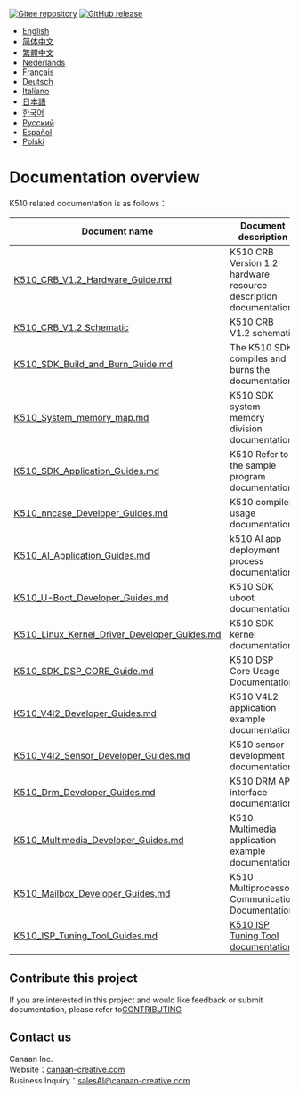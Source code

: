 [![Gitee repository](https://img.shields.io/badge/gitee-repository-blue?logo=gitee&style=plastic)](https://gitee.com/kendryte/k510_docs)
[![GitHub release](https://img.shields.io/github/v/release/kendryte/k510_docs?color=brightgreen&display_name=tag&logo=github&style=plastic)](https://github.com/kendryte/k510_docs/releases)
* [English](en/README.md)
* [简体中文](zh/README.md)
* [繁體中文](zh-Hant/README.md)
* [Nederlands](nl/README.md)
* [Français](fr/README.md)
* [Deutsch](de/README.md)
* [Italiano](it/README.md)
* [日本語](ja/README.md)
* [한국어](ko/README.md)
* [Русский](ru/README.md)
* [Español](es/README.md)
* [Polski](pl/README.md)

# Documentation overview

K510 related documentation is as follows：

| Document name                                                                                                  | Document description                                                                        |
|----------------------------------------------------------------------------------------------------------------|---------------------------------------------------------------------------------------------|
| [K510_CRB_V1.2_Hardware_Guide.md](en/K510_CRB_V1.2_Hardware_Guide.md)                                          | K510 CRB Version 1.2 hardware resource description documentation                                                                      |
| [K510_CRB_V1.2 Schematic](https://github.com/kendryte/k510_docs/releases/download/v1.5/K510_CRB_Schematic.zip) | K510 CRB V1.2 schematic                                                                           |
| [K510_SDK_Build_and_Burn_Guide.md](en/K510_SDK_Build_and_Burn_Guide.md)                                        | The K510 SDK compiles and burns the documentation                                                                          |
| [K510_System_memory_map.md](en/K510_System_memory_map.md)                                                      | K510 SDK system memory division documentation                                                                     |
| [K510_SDK_Application_Guides.md](en/K510_SDK_Application_Guides.md)                                            | K510 Refer to the sample program documentation                                                                             |
| [K510_nncase_Developer_Guides.md](en/K510_nncase_Developer_Guides.md)                                          | K510 compiler usage documentation                                                                        |
| [K510_AI_Application_Guides.md](en/K510_AI_Application_Guides.md)                                              | k510 AI app deployment process documentation                                                                          |
| [K510_U-Boot_Developer_Guides.md](en/K510_U-Boot_Developer_Guides.md)                                          | K510 SDK uboot documentation                                                                          |
| [K510_Linux_Kernel_Driver_Developer_Guides.md](en/K510_Linux_Kernel_Driver_Developer_Guides.md)                | K510 SDK kernel documentation                                                                        |
| [K510_SDK_DSP_CORE_Guide.md](en/K510_SDK_DSP_CORE_Guide.md)                                                    | K510 DSP Core Usage Documentation                                                                             |
| [K510_V4l2_Developer_Guides.md](en/K510_V4l2_Developer_Guides.md)                                              | K510 V4L2 application example documentation                                                                          |
| [K510_V4l2_Sensor_Developer_Guides.md](en/K510_V4l2_Sensor_Developer_Guides.md)                                | K510 sensor development documentation                                                                          |
| [K510_Drm_Developer_Guides.md](en/K510_Drm_Developer_Guides.md)                                                | K510 DRM API interface documentation                                                                          |
| [K510_Multimedia_Developer_Guides.md](en/K510_Multimedia_Developer_Guides.md)                                  | K510 Multimedia application example documentation                                                                    |
| [K510_Mailbox_Developer_Guides.md](en/K510_Mailbox_Developer_Guides.md)                                        | K510 Multiprocessor Communication Documentation                                                                             |
| [K510_ISP_Tuning_Tool_Guides.md](en/K510_ISP_Tuning_Tool_Guides.md)                                            | [K510 ISP Tuning Tool documentation](https://github.com/kendryte/k510_isp_tuning_tool/releases) |

## Contribute this project

If you are interested in this project and would like feedback or submit documentation, please refer to[CONTRIBUTING](.github/CONTRIBUTING.md)

## Contact us

Canaan Inc.  
Website：[canaan-creative.com](https://canaan-creative.com/)  
Business Inquiry：[salesAI@canaan-creative.com](mailto:salesAI@canaan-creative.com)
